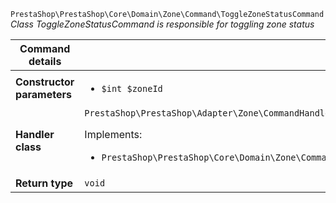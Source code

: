 `PrestaShop\PrestaShop\Core\Domain\Zone\Command\ToggleZoneStatusCommand`
_Class ToggleZoneStatusCommand is responsible for toggling zone status_

| Command details            |    |
| -------------------------- | -- |
| **Constructor parameters** | <ul> <li>`$int $zoneId`</li> </ul> |
| **Handler class**          | `PrestaShop\PrestaShop\Adapter\Zone\CommandHandler\ToggleZoneStatusHandler`  <p> Implements: </p> <ul>  <li>`PrestaShop\PrestaShop\Core\Domain\Zone\CommandHandler\ToggleZoneStatusHandlerInterface`</li>  |
| **Return type** |  `void`  |
